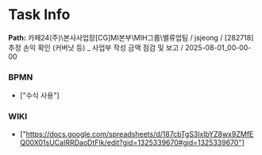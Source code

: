 # Task Info

**Path:** 카페24(주)\본사사업장\[CG]MI본부\MIH그룹\밸류업팀 / jsjeong / [282718] 추정 손익 확인 (커버낫 등) _ 사업부 작성 금액 점검 및 보고 / 2025-08-01_00-00-00

### BPMN
- ["수식 사용"]

### WIKI
- ["https://docs.google.com/spreadsheets/d/187cbTgS3lxIbYZ8wx9ZMfEQ00X01sUCaIRRDaoDtFIk/edit?gid=1325339670#gid=1325339670"]

